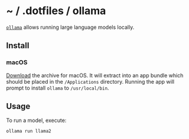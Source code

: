 # ~ / .dotfiles / ollama

[`ollama`](https://ollama.com/) allows running large language models locally.

## Install

### macOS

[Download](https://ollama.com/download/mac) the archive for macOS.  It will extract
into an app bundle which should be placed in the `/Applications` directory.  Running
the app will prompt to install `ollama` to `/usr/local/bin`.

## Usage

To run a model, execute:

```
ollama run llama2
```
